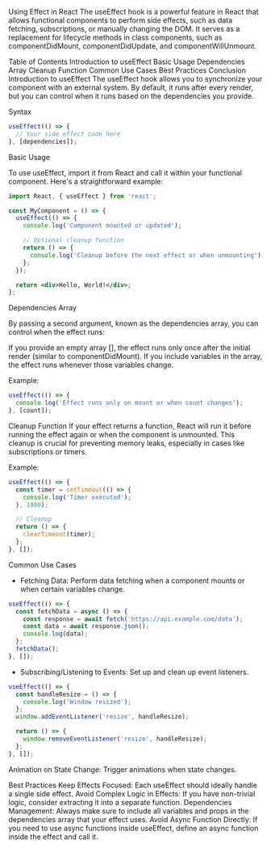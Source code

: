 Using Effect in React
The useEffect hook is a powerful feature in React that allows functional components to perform side effects, such as data fetching, subscriptions, or manually changing the DOM. It serves as a replacement for lifecycle methods in class components, such as componentDidMount, componentDidUpdate, and componentWillUnmount.

Table of Contents
Introduction to useEffect
Basic Usage
Dependencies Array
Cleanup Function
Common Use Cases
Best Practices
Conclusion
Introduction to useEffect
The useEffect hook allows you to synchronize your component with an external system. By default, it runs after every render, but you can control when it runs based on the dependencies you provide.

Syntax

```jsx
useEffect(() => {
  // Your side effect code here
}, [dependencies]);
```

Basic Usage

To use useEffect, import it from React and call it within your functional component. Here's a straightforward example:

```jsx
import React, { useEffect } from 'react';

const MyComponent = () => {
  useEffect(() => {
    console.log('Component mounted or updated');

    // Optional cleanup function
    return () => {
      console.log('Cleanup before the next effect or when unmounting');
    };
  });

  return <div>Hello, World!</div>;
};
```

Dependencies Array

By passing a second argument, known as the dependencies array, you can control when the effect runs:

If you provide an empty array [], the effect runs only once after the initial render (similar to componentDidMount).
If you include variables in the array, the effect runs whenever those variables change.

Example:

```jsx
useEffect(() => {
  console.log('Effect runs only on mount or when count changes');
}, [count]);
```

Cleanup Function
If your effect returns a function, React will run it before running the effect again or when the component is unmounted. This cleanup is crucial for preventing memory leaks, especially in cases like subscriptions or timers.

Example:

```jsx
useEffect(() => {
  const timer = setTimeout(() => {
    console.log('Timer executed');
  }, 1000);

  // Cleanup
  return () => {
    clearTimeout(timer);
  };
}, []);
```

Common Use Cases

- Fetching Data: Perform data fetching when a component mounts or when certain variables change.

```jsx
useEffect(() => {
  const fetchData = async () => {
    const response = await fetch('https://api.example.com/data');
    const data = await response.json();
    console.log(data);
  };
  fetchData();
}, []);
```

- Subscribing/Listening to Events: Set up and clean up event listeners.

```jsx
useEffect(() => {
  const handleResize = () => {
    console.log('Window resized');
  };
  window.addEventListener('resize', handleResize);

  return () => {
    window.removeEventListener('resize', handleResize);
  };
}, []);
```

Animation on State Change: Trigger animations when state changes.

Best Practices
Keep Effects Focused: Each useEffect should ideally handle a single side effect.
Avoid Complex Logic in Effects: If you have non-trivial logic, consider extracting it into a separate function.
Dependencies Management: Always make sure to include all variables and props in the dependencies array that your effect uses.
Avoid Async Function Directly: If you need to use async functions inside useEffect, define an async function inside the effect and call it.
